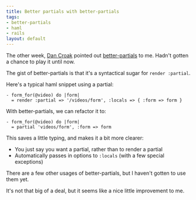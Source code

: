 ```yaml
--- 
title: Better partials with better-partials
tags: 
- better-partials
- haml
- rails
layout: default
---
```

The other week, [Dan Croak](http://dancroak.com) pointed out [better-partials](http://www.railsjedi.com/posts/22-Better-Partials-Plugin-for-Ruby-on-Rails) to me. Hadn't gotten a chance to play it until now.

The gist of better-partials is that it's a syntactical sugar for `render :partial`.

Here's a typical haml snippet using a partial:

<pre><code class="haml">- form_for(@video) do |form|
  = render :partial => '/videos/form', :locals => { :form => form }</code></pre>

With better-partials, we can refactor it to:

<pre><code class="haml">- form_for(@video) do |form|
  = partial 'videos/form', :form => form</code></pre>

This saves a little typing, and makes it a bit more clearer:

 * You just say you want a partial, rather than to render a partial
 * Automatically passes in options to `:locals` (with a few special exceptions)
 
There are a few other usages of better-partials, but I haven't gotten to use them yet.

It's not that big of a deal, but it seems like a nice little improvement to me.